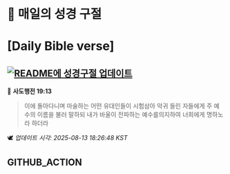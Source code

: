 # 🙏 매일의 성경 구절
# [Daily Bible verse]
## [![README에 성경구절 업데이트](https://github.com/DONGSUKA/first_test/actions/workflows/update-readme-bible.yml/badge.svg)](https://github.com/DONGSUKA/first_test/actions/workflows/update-readme-bible.yml)
<!-- START_BIBLE_VERSE -->
📖 **사도행전 19:13**
> 이에 돌아다니며 마술하는 어떤 유대인들이 시험삼아 악귀 들린 자들에게 주 예수의 이름을 불러 말하되 내가 바울이 전파하는 예수를의지하여 너희에게 명하노라 하더라

🕊️ _업데이트 시각: 2025-08-13 18:26:48 KST_
  <!-- END_BIBLE_VERSE -->
## GITHUB_ACTION
